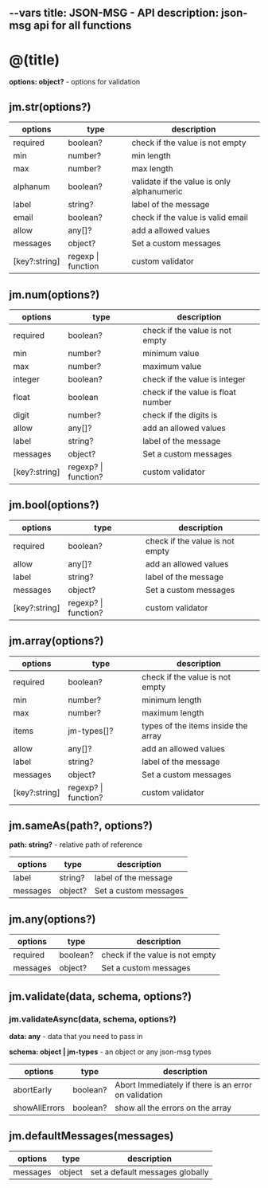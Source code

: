 --vars
title: JSON-MSG - API
description: json-msg api for all functions
--

# @(title)

**options: object?** - options for validation

## jm.str(options?)

| options       | type               | description                                |
| ------------- | ------------------ | ------------------------------------------ |
| required      | boolean?           | check if the value is not empty            |
| min           | number?            | min length                                 |
| max           | number?            | max length                                 |
| alphanum      | boolean?           | validate if the value is only alphanumeric |
| label         | string?            | label of the message                       |
| email         | boolean?           | check if the value is valid email          |
| allow         | any[]?             | add a allowed values                       |
| messages      | object?            | Set a custom messages                      |
| [key?:string] | regexp \| function | custom validator                           |

## jm.num(options?)

| options       | type                 | description                        |
| ------------- | -------------------- | ---------------------------------- |
| required      | boolean?             | check if the value is not empty    |
| min           | number?              | minimum value                      |
| max           | number?              | maximum value                      |
| integer       | boolean?             | check if the value is integer      |
| float         | boolean              | check if the value is float number |
| digit         | number?              | check if the digits is             |
| allow         | any[]?               | add an allowed values              |
| label         | string?              | label of the message               |
| messages      | object?              | Set a custom messages              |
| [key?:string] | regexp? \| function? | custom validator                   |

## jm.bool(options?)

| options       | type                 | description                     |
| ------------- | -------------------- | ------------------------------- |
| required      | boolean?             | check if the value is not empty |
| allow         | any[]?               | add an allowed values           |
| label         | string?              | label of the message            |
| messages      | object?              | Set a custom messages           |
| [key?:string] | regexp? \| function? | custom validator                |

## jm.array(options?)

| options       | type                 | description                         |
| ------------- | -------------------- | ----------------------------------- |
| required      | boolean?             | check if the value is not empty     |
| min           | number?              | minimum length                      |
| max           | number?              | maximum length                      |
| items         | jm-types[]?          | types of the items inside the array |
| allow         | any[]?               | add an allowed values               |
| label         | string?              | label of the message                |
| messages      | object?              | Set a custom messages               |
| [key?:string] | regexp? \| function? | custom validator                    |

## jm.sameAs(path?, options?)

**path: string?** - relative path of reference

| options  | type    | description           |
| -------- | ------- | --------------------- |
| label    | string? | label of the message  |
| messages | object? | Set a custom messages |

## jm.any(options?)

| options  | type     | description                     |
| -------- | -------- | ------------------------------- |
| required | boolean? | check if the value is not empty |
| messages | object?  | Set a custom messages           |

## jm.validate(data, schema, options?)

### jm.validateAsync(data, schema, options?)

**data: any** - data that you need to pass in

**schema: object | jm-types** - an object or any json-msg types

| options       | type     | description                                          |
| ------------- | -------- | ---------------------------------------------------- |
| abortEarly    | boolean? | Abort Immediately if there is an error on validation |
| showAllErrors | boolean? | show all the errors on the array                     |

## jm.defaultMessages(messages)

| options  | type   | description                     |
| -------- | ------ | ------------------------------- |
| messages | object | set a default messages globally |
